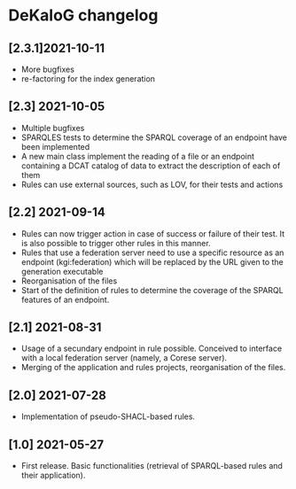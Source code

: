 # DeKaloG changelog

## [2.3.1]2021-10-11
* More bugfixes
* re-factoring for the index generation

## [2.3] 2021-10-05
* Multiple bugfixes
* SPARQLES tests to determine the SPARQL coverage of an endpoint have been implemented
* A new main class implement the reading of a file or an endpoint containing a DCAT catalog of data to extract the description of each of them
* Rules can use external sources, such as LOV, for their tests and actions

## [2.2] 2021-09-14
* Rules can now trigger action in case of success or failure of their test. It is also possible to trigger other rules in this manner.
* Rules that use a federation server need to use a specific resource as an endpoint (kgi:federation) which will be replaced by the URL given to the generation executable
* Reorganisation of the files
* Start of the definition of rules to determine the coverage of the SPARQL features of an endpoint.

## [2.1] 2021-08-31
* Usage of a secundary endpoint in rule possible. Conceived to interface with a local federation server (namely, a Corese server).
* Merging of the application and rules projects, reorganisation of the files.

## [2.0] 2021-07-28
* Implementation of pseudo-SHACL-based rules.

## [1.0] 2021-05-27
* First release. Basic functionalities (retrieval of SPARQL-based rules and their application).
